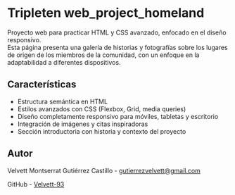# Tripleten web_project_homeland

Proyecto web para practicar HTML y CSS avanzado, enfocado en el diseño responsivo.  
Esta página presenta una galería de historias y fotografías sobre los lugares de origen de los miembros de la comunidad, con un enfoque en la adaptabilidad a diferentes dispositivos.

## Características

- Estructura semántica en HTML
- Estilos avanzados con CSS (Flexbox, Grid, media queries)
- Diseño completamente responsivo para móviles, tabletas y escritorio
- Integración de imágenes y citas inspiradoras
- Sección introductoria con historia y contexto del proyecto

## Autor

Velvett Montserrat Gutiérrez Castillo - [gutierrezvelvett@gmail.com](mailto:gutierrezvelvett@gmail.com)

GitHub - [Velvett-93](https://github.com/Velvett-93)
